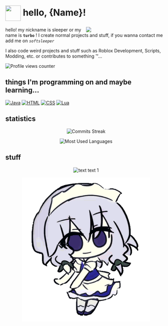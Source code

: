 # <img width="48" height="48" align="center" src="https://cdn.discordapp.com/attachments/1068208776945078383/1141731164336427141/1f4a4.png"> hello, {Name}!

<img width="50%" align="right" src="https://github-readme-stats.vercel.app/api?username=sleeper-developer&bg_color=30,331378,090c4a&title_color=a074fc&text_color=aaa&show_icons=true&cache_seconds=14400&include_all_commits=true&show=reviews,discussions_started,discussions_answered">

hello! my nickname is sleeper or my name is **`turbo`** ! I create normal projects and stuff, if you wanna contact me add me on *`softsleeper`*

I also code weird projects and stuff such as Roblox Development, Scripts, Modding, etc. or contributes to something :tm:...

![Profile views counter](https://komarev.com/ghpvc/?username=sleeper-developer&color=blueviolet&style=flat-square)

## things I'm programming on and maybe learning...

[![Java](https://img.shields.io/badge/java-%23ED8B00.svg?style=for-the-badge&logo=javascript&logoColor=white)](https://www.java.com/)
[![HTML](https://img.shields.io/badge/-html-E34F26?&style=for-the-badge&logo=html5&logoColor=white)](https://html.spec.whatwg.org/)
[![CSS](https://img.shields.io/badge/-CSS-1572B6?&style=for-the-badge&logo=css3&logoColor=white)](https://www.w3.org/TR/CSS/#css)
[![Lua](https://img.shields.io/badge/lua-%2300599C.svg?style=for-the-badge&logo=lua&logoColor=white)](https://www.lua.org/)

## statistics

<div align="center">

![Commits Streak](https://github-readme-streak-stats.herokuapp.com/?user=sleeper-developer&theme=dark)

![Most Used Languages](https://github-readme-stats.vercel.app/api/top-langs/?username=sleeper-developer&cache_seconds=14400&theme=nightowl&layout=compact)

</div>

## stuff

<p align="center"><img width="200px" align="center" alt="text text 1" src="./assets/cat.gif"></p>
<p align="center"><img width="400px" align="center" alt="text text 2" src="./assets/sakuyafloss.gif"></p>
